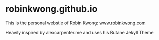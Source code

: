 # robinkwong.github.io
This is the personal webstie of Robin Kwong: www.robinkwong.com

Heavily inspired by alexcarpenter.me and uses his Butane Jekyll Theme
